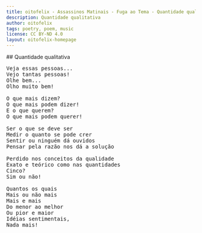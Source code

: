 ```yaml
---
title: oitofelix - Assassinos Matinais - Fuga ao Tema - Quantidade qualitativa
description: Quantidade qualitativa
author: oitofelix
tags: poetry, poem, music
license: CC BY-ND 4.0
layout: oitofelix-homepage
---
```

<div id="markdown" markdown="1">
## Quantidade qualitativa

<pre class="poem">
Veja essas pessoas...
Vejo tantas pessoas!
Olhe bem...
Olho muito bem!

O que mais dizem?
O que mais podem dizer!
E o que querem?
O que mais podem querer!

Ser o que se deve ser
Medir o quanto se pode crer
Sentir ou ninguém dá ouvidos
Pensar pela razão nos dá a solução

Perdido nos conceitos da qualidade
Exato e teórico como nas quantidades
Cinco?
Sim ou não!

Quantos os quais
Mais ou não mais
Mais e mais
Do menor ao melhor
Ou pior e maior
Idéias sentimentais,
Nada mais!
</pre>

</div>
